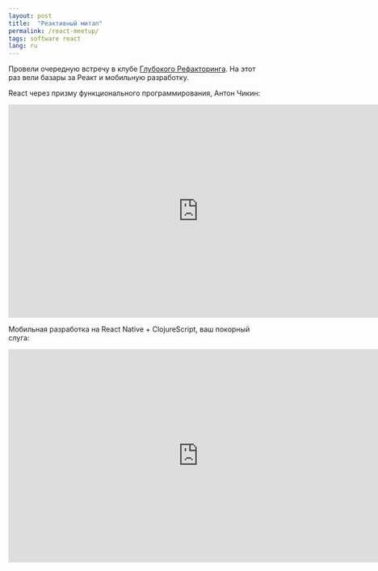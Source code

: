 ```yaml
---
layout: post
title:  "Реактивный митап"
permalink: /react-meetup/
tags: software react
lang: ru
---
```


Провели очередную встречу в клубе [Глубокого
Рефакторинга](http://deeprefactoring.ru/). На этот раз вели базары за Реакт и
мобильную разработку.

React через призму функционального программирования, Антон Чикин:

<iframe width="751" height="422" src="https://www.youtube.com/embed/u_ihJU5LFHY"
frameborder="0" allow="accelerometer; autoplay; encrypted-media; gyroscope;
picture-in-picture" allowfullscreen></iframe>

Мобильная разработка на React Native + ClojureScript, ваш покорный слуга:

<iframe width="751" height="422" src="https://www.youtube.com/embed/8covCTKfN2o"
frameborder="0" allow="accelerometer; autoplay; encrypted-media; gyroscope;
picture-in-picture" allowfullscreen></iframe>
